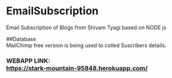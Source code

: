 # EmailSubscription <br>
Email Subscription of Blogs from Shivam Tyagi based on NODE js

##Database <br>
MailChimp free version is being used to colled Suscribers details.

### WEBAPP LINK: <br> https://stark-mountain-95848.herokuapp.com/
